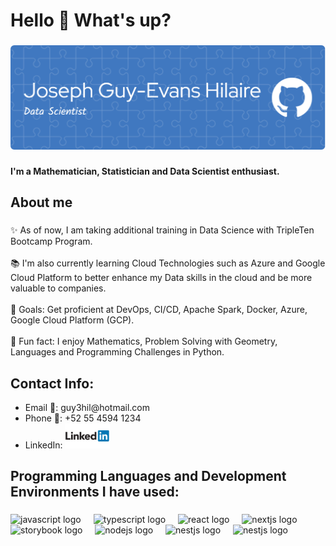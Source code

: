 <h1 align="left">Hello 👋 What's up?</h1>

###

![Design  and Development](https://github.com/Guy-Ayiti/Guy-Ayiti/blob/main/github-banner-image.png)

###

<p align="left"> <b>I'm a Mathematician, Statistician and Data Scientist enthusiast.</b> </p>

###

<h2 align="left">About me</h2>

###

<p align="left">✨ As of now, I am taking additional training in Data Science with TripleTen Bootcamp Program.
  <br>
  <br>📚 I'm also currently learning Cloud Technologies such as Azure and Google Cloud Platform to better enhance my Data skills in the cloud and be more valuable to companies.
  <br>
  <br>🎯 Goals: Get proficient at DevOps, CI/CD, Apache Spark, Docker, Azure, Google Cloud Platform (GCP).
  <br>
  <br>🎲 Fun fact: I enjoy Mathematics, Problem Solving with Geometry, Languages and Programming Challenges in Python.</p>

###
<h2 align="left">Contact Info:</h2>
<p> 
   <ul>
  <li>Email 📧: guy3hil@hotmail.com</li>
  <li>Phone 📱: +52 55 4594 1234</li>
  <li>LinkedIn: <a href="https://www.linkedin.com/in/joseph-guy-evans-jr-hilaire-445a03140/" target="_blank">
                   <img src="https://github.com/Guy-Ayiti/Guy-Ayiti/blob/main/LinkedIn-Logo.jpg" height="40">
                </a> 
  </li>
</ul> 
</p>

###

<h2 align="left">Programming Languages and Development Environments I have used:</h2>

###

<div align="left">
  <img src="https://cdn.jsdelivr.net/gh/devicons/devicon/icons/python/python-original.svg" height="40" alt="javascript logo"  />
  <img width="12" />
  <img src="https://cdn.jsdelivr.net/gh/devicons/devicon/icons/cplusplus/cplusplus-original.svg" height="40" alt="typescript logo"  />
  <img width="12" />
  <img src="https://cdn.jsdelivr.net/gh/devicons/devicon/icons/java/java-original.svg" height="40" alt="react logo"  />
  <img width="12" />
  <img src="https://cdn.jsdelivr.net/gh/devicons/devicon/icons/r/r-original.svg" height="40" alt="nextjs logo"  />
  <img width="12" />
  <img src="https://cdn.jsdelivr.net/gh/devicons/devicon/icons/linux/linux-original.svg" height="40" alt="storybook logo"  />
  <img width="12" />
  <img src="https://cdn.jsdelivr.net/gh/devicons/devicon/icons/postgresql/postgresql-original.svg" height="40" alt="nodejs logo"  />
  <img width="12" />
  <img src="https://cdn.jsdelivr.net/gh/devicons/devicon/icons/azure/azure-original.svg" height="40" alt="nestjs logo"  />
   <img width="12" />
  <img src="https://cdn.jsdelivr.net/gh/devicons/devicon/icons/pycharm/pycharm-original.svg" height="40" alt="nestjs logo"  />
</div>

###

